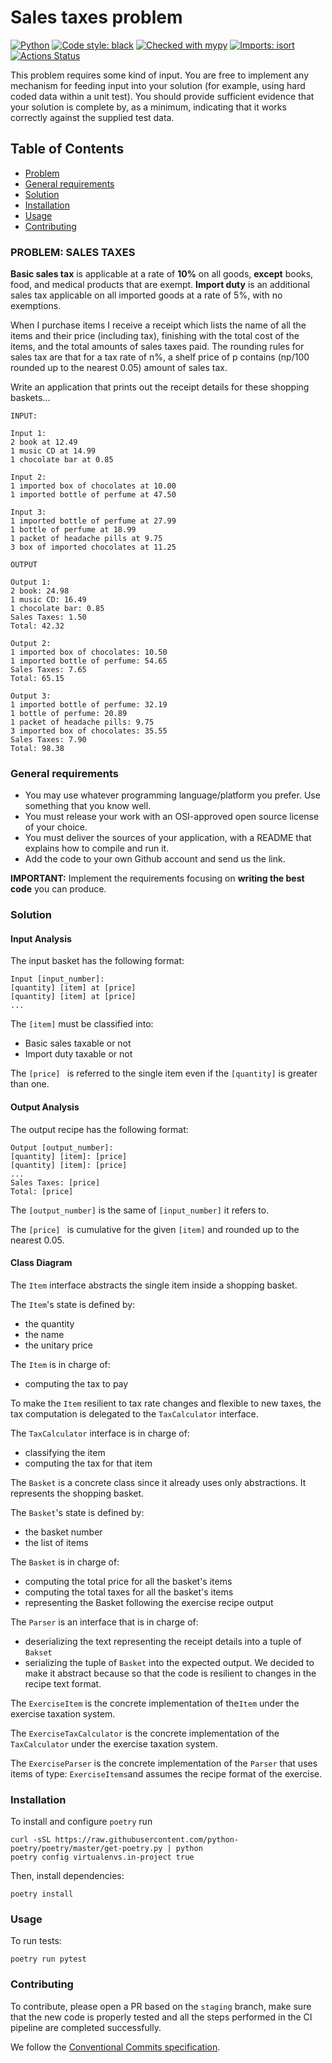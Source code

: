 # Sales taxes problem
[![Python](https://img.shields.io/badge/python-3.8-informational)](https://docs.python.org/3/)
[![Code style: black](https://img.shields.io/badge/code%20style-black-000000.svg)](https://github.com/psf/black)
[![Checked with mypy](http://www.mypy-lang.org/static/mypy_badge.svg)](http://mypy-lang.org/)
[![Imports: isort](https://img.shields.io/badge/%20imports-isort-%231674b1?style=flat&labelColor=ef8336)](https://pycqa.github.io/isort/)
[![Actions Status](https://github.com/anjelo95/sales-taxes-problem/workflows/Build%20and%20Test/badge.svg)](https://github.com/anjelo95/sales-taxes-problem/actions)

This problem requires some kind of input. You are free to implement any mechanism for feeding input into your solution (for example, using hard coded data within a unit test). You should provide sufficient evidence that your solution is complete by, as a minimum, indicating that it works correctly against the supplied test data.

<!-- TABLE OF CONTENTS -->
## Table of Contents

* [Problem](#PROBLEM:-SALES-TAXES)
* [General requirements](#General-requirements)
* [Solution](#solution)
* [Installation](#installation)
* [Usage](#usage)
* [Contributing](#contributing)



### PROBLEM: SALES TAXES

**Basic sales tax** is applicable at a rate of **10%** on all goods, **except** books, food, and medical products that are exempt. **Import duty** is an additional sales tax applicable on all imported goods at a rate of 5%, with no exemptions.

When I purchase items I receive a receipt which lists the name of all the items and their price (including tax), finishing with the total cost of the items, and the total amounts of sales taxes paid. The rounding rules for sales tax are that for a tax rate of n%, a shelf price of p contains (np/100 rounded up to the nearest 0.05) amount of sales tax.

Write an application that prints out the receipt details for these shopping baskets...

```
INPUT:

Input 1:
2 book at 12.49
1 music CD at 14.99
1 chocolate bar at 0.85

Input 2:
1 imported box of chocolates at 10.00
1 imported bottle of perfume at 47.50

Input 3:
1 imported bottle of perfume at 27.99
1 bottle of perfume at 18.99
1 packet of headache pills at 9.75
3 box of imported chocolates at 11.25

OUTPUT

Output 1:
2 book: 24.98
1 music CD: 16.49
1 chocolate bar: 0.85
Sales Taxes: 1.50
Total: 42.32

Output 2:
1 imported box of chocolates: 10.50
1 imported bottle of perfume: 54.65
Sales Taxes: 7.65
Total: 65.15

Output 3:
1 imported bottle of perfume: 32.19
1 bottle of perfume: 20.89
1 packet of headache pills: 9.75
3 imported box of chocolates: 35.55
Sales Taxes: 7.90
Total: 98.38
```

### General requirements
- You may use whatever programming language/platform you prefer. Use something that you know well.
- You must release your work with an OSI-approved open source license of your choice.
- You must deliver the sources of your application, with a README that explains how to compile and run it.
- Add the code to your own Github account and send us the link.

**IMPORTANT:**  Implement the requirements focusing on **writing the best code** you can produce.

### Solution
#### Input Analysis
The input basket has the following format:
```
Input [input_number]:
[quantity] [item] at [price] 
[quantity] [item] at [price] 
...

```
The ```[item]``` must be classified into:
- Basic sales taxable or not
- Import duty taxable or not

The ```[price] ``` is referred to the single item even if the ```[quantity]``` 
is greater than one.

#### Output Analysis
The output recipe has the following format:
```
Output [output_number]:
[quantity] [item]: [price] 
[quantity] [item]: [price] 
...
Sales Taxes: [price]
Total: [price]
```
The ```[output_number]``` is the same of ```[input_number]``` it refers to.

The ```[price] ``` is cumulative for the given ```[item]``` 
and rounded up to the nearest 0.05.

#### Class Diagram
The `Item` interface abstracts the single item inside a shopping basket.

The `Item`'s state is defined by:
- the quantity
- the name
- the unitary price

The `Item` is in charge of:
- computing the tax to pay

To make the `Item` resilient to tax rate changes and flexible to new taxes,
the tax computation is delegated to the `TaxCalculator` interface.

The `TaxCalculator` interface is in charge of:
- classifying the item
- computing the tax for that item

The `Basket` is a concrete class since it already uses only abstractions.
It represents the shopping basket.

The `Basket`'s state is defined by:
- the basket number
- the list of items

The `Basket` is in charge of:
- computing the total price for all the basket's items
- computing the total taxes for all the basket's items
- representing the Basket following the exercise recipe output

The `Parser` is an interface that is in charge of:
- deserializing the text representing the receipt details into a tuple of `Bakset`
- serializing the tuple of `Basket` into the expected output.
We decided to make it abstract because so that the code is resilient 
to changes in the recipe text format.

The `ExerciseItem` is the concrete implementation of the`Item` under the exercise taxation system.

The `ExerciseTaxCalculator` is the concrete implementation of the `TaxCalculator`
under the exercise taxation system.

The `ExerciseParser` is the concrete implementation of the `Parser` that uses items of type:
`ExerciseItems`and assumes the recipe format of the exercise.

### Installation
To install and configure `poetry` run 
```shell script
curl -sSL https://raw.githubusercontent.com/python-poetry/poetry/master/get-poetry.py | python
poetry config virtualenvs.in-project true
```

Then, install dependencies:
```shell script
poetry install
```

### Usage
To run tests:
```shell script
poetry run pytest
```

### Contributing
To contribute, please open a PR based on the `staging` branch, make sure that the new code is properly tested 
and all the steps performed in the CI pipeline are completed successfully. 

We follow the [Conventional Commits specification](https://www.conventionalcommits.org/en/v1.0.0/).

